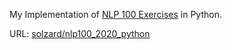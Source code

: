 My Implementation of [NLP 100 Exercises](https://github.com/nlp100/nlp100.github.io) in Python.

URL: [solzard/nlp100_2020_python](https://github.com/solzard/nlp100_2020_python)
